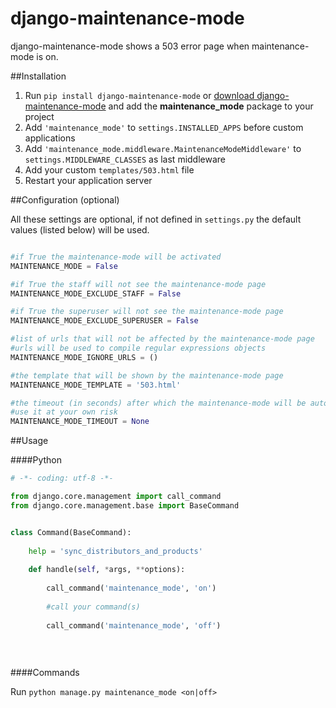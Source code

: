 # django-maintenance-mode
django-maintenance-mode shows a 503 error page when maintenance-mode is on.

##Installation

1. Run ``pip install django-maintenance-mode`` or [download django-maintenance-mode](http://pypi.python.org/pypi/django-maintenance-mode) and add the **maintenance_mode** package to your project
2. Add ``'maintenance_mode'`` to ``settings.INSTALLED_APPS`` before custom applications
3. Add ``'maintenance_mode.middleware.MaintenanceModeMiddleware'`` to ``settings.MIDDLEWARE_CLASSES`` as last middleware
4. Add your custom ``templates/503.html`` file
5. Restart your application server

##Configuration (optional)

All these settings are optional, if not defined in ``settings.py`` the default values (listed below) will be used.

```python

#if True the maintenance-mode will be activated
MAINTENANCE_MODE = False

#if True the staff will not see the maintenance-mode page
MAINTENANCE_MODE_EXCLUDE_STAFF = False

#if True the superuser will not see the maintenance-mode page
MAINTENANCE_MODE_EXCLUDE_SUPERUSER = False

#list of urls that will not be affected by the maintenance-mode page
#urls will be used to compile regular expressions objects
MAINTENANCE_MODE_IGNORE_URLS = ()

#the template that will be shown by the maintenance-mode page
MAINTENANCE_MODE_TEMPLATE = '503.html'

#the timeout (in seconds) after which the maintenance-mode will be automatically deactivated
#use it at your own risk
MAINTENANCE_MODE_TIMEOUT = None
```

##Usage

####Python

```python
# -*- coding: utf-8 -*-

from django.core.management import call_command
from django.core.management.base import BaseCommand


class Command(BaseCommand):
    
    help = 'sync_distributors_and_products'
    
    def handle(self, *args, **options):
        
        call_command('maintenance_mode', 'on')
        
        #call your command(s)
        
        call_command('maintenance_mode', 'off')
        
        
        
```

####Commands

Run ``python manage.py maintenance_mode <on|off>``

